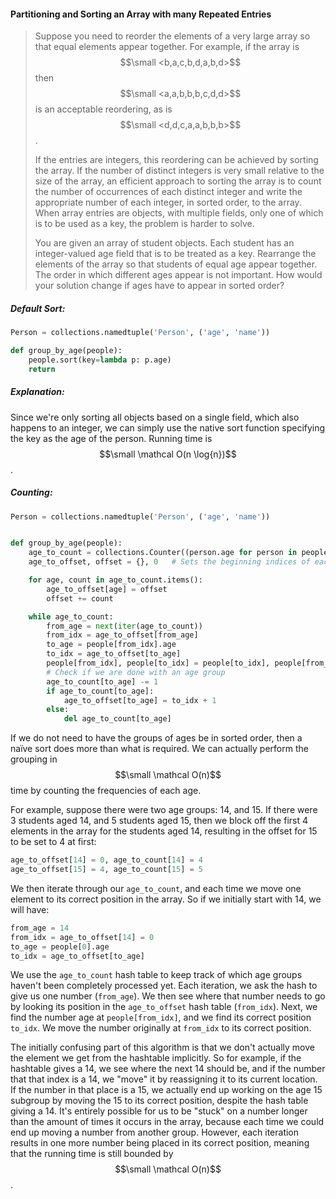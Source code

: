 #### Partitioning and Sorting an Array with many Repeated Entries

> Suppose you need to reorder the elements of a very large array so that equal elements appear together. For example, if the array is $$\small <b,a,c,b,d,a,b,d>$$ then $$\small <a,a,b,b,b,c,d,d>$$ is an acceptable reordering, as is $$\small <d,d,c,a,a,b,b,b>$$.
>
> If the entries are integers, this reordering can be achieved by sorting the array. If the number of distinct integers is very small relative to the size of the array, an efficient approach to sorting the array is to count the number of occurrences of each distinct integer and write the appropriate number of each integer, in sorted order, to the array. When array entries are objects, with multiple fields, only one of which is to be used as a key, the problem is harder to solve.
>
> You are given an array of student objects. Each student has an integer-valued age field that is to be treated as a key. Rearrange the elements of the array so that students of equal age appear together. The order in which different ages appear is not important. How would your solution change if ages have to appear in sorted order?

##### Default Sort:

```py
Person = collections.namedtuple('Person', ('age', 'name'))

def group_by_age(people):
    people.sort(key=lambda p: p.age)
    return
```

##### Explanation:

Since we're only sorting all objects based on a single field, which also happens to an integer, we can simply use the native sort function specifying the key as the age of the person. Running time is $$\small \mathcal O(n \log{n})$$.

##### Counting:

```py
Person = collections.namedtuple('Person', ('age', 'name'))


def group_by_age(people):
    age_to_count = collections.Counter((person.age for person in people))   # Counts how many times each age appears
    age_to_offset, offset = {}, 0   # Sets the beginning indices of each group

    for age, count in age_to_count.items():
        age_to_offset[age] = offset
        offset += count

    while age_to_count:
        from_age = next(iter(age_to_count))
        from_idx = age_to_offset[from_age]
        to_age = people[from_idx].age
        to_idx = age_to_offset[to_age]
        people[from_idx], people[to_idx] = people[to_idx], people[from_idx]
        # Check if we are done with an age group
        age_to_count[to_age] -= 1
        if age_to_count[to_age]:
            age_to_offset[to_age] = to_idx + 1
        else:
            del age_to_count[to_age]
```

If we do not need to have the groups of ages be in sorted order, then a naïve sort does more than what is required. We can actually perform the grouping in $$\small \mathcal O(n)$$ time by counting the frequencies of each age.

For example, suppose there were two age groups: 14, and 15. If there were 3 students aged 14, and 5 students aged 15, then we block off the first 4 elements in the array for the students aged 14, resulting in the offset for 15 to be set to 4 at first:

```py
age_to_offset[14] = 0, age_to_count[14] = 4
age_to_offset[15] = 4, age_to_count[15] = 5
```

We then iterate through our `age_to_count`, and each time we move one element to its correct position in the array. So if we initially start with 14, we will have:

```py
from_age = 14
from_idx = age_to_offset[14] = 0
to_age = people[0].age
to_idx = age_to_offset[to_age]
```

We use the `age_to_count` hash table to keep track of which age groups haven't been completely processed yet. Each iteration, we ask the hash to give us one number \(`from_age`\). We then see where that number needs to go by looking its position in the `age_to_offset` hash table \(`from_idx`\). Next, we find the number age at `people[from_idx]`, and we find its correct position `to_idx`. We move the number originally at `from_idx` to its correct position.

The initially confusing part of this algorithm is that we don't actually move the element we get from the hashtable implicitly. So for example, if the hashtable gives a 14, we see where the next 14 should be, and if the number that that index is a 14, we "move" it by reassigning it to its current location. If the number in that place is a 15, we actually end up working on the age 15 subgroup by moving the 15 to its correct position, despite the hash table giving a 14. It's entirely possible for us to be "stuck" on a number longer than the amount of times it occurs in the array, because each time we could end up moving a number from another group. However, each iteration results in one more number being placed in its correct position, meaning that the running time is still bounded by $$\small \mathcal O(n)$$.

